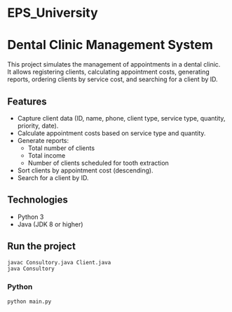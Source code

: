 # EPS_University
# Dental Clinic Management System

This project simulates the management of appointments in a dental clinic.  
It allows registering clients, calculating appointment costs, generating reports, ordering clients by service cost, and searching for a client by ID.

## Features
- Capture client data (ID, name, phone, client type, service type, quantity, priority, date).
- Calculate appointment costs based on service type and quantity.
- Generate reports:
  - Total number of clients
  - Total income
  - Number of clients scheduled for tooth extraction
- Sort clients by appointment cost (descending).
- Search for a client by ID.

## Technologies
- Python 3
- Java (JDK 8 or higher)

## Run the project
```bash
javac Consultory.java Client.java
java Consultory
```

### Python
```bash
python main.py
